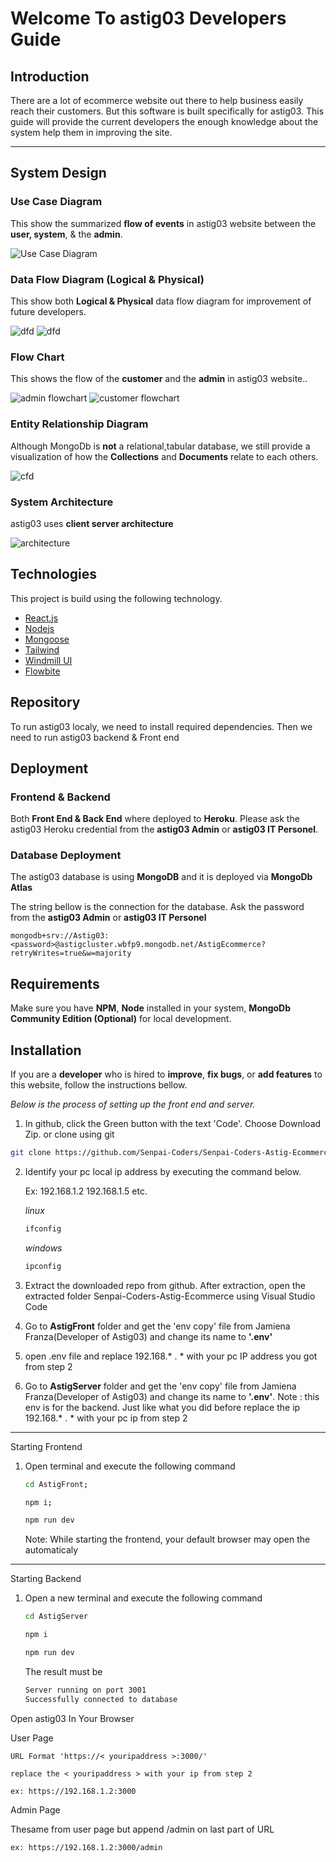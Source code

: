# Welcome To astig03 Developers Guide

## Introduction
There are a lot of ecommerce website out there to help business easily reach their customers. But this software is built specifically for astig03. This guide will provide the current developers the enough knowledge about the system help them in improving the site.

<hr>



## System Design


### Use Case Diagram

This show the summarized **flow of events** in astig03 website between the **user, system**, & the **admin**.

![Use Case Diagram](./images/usecasediagram.png)



### Data Flow Diagram (Logical & Physical)

This show both **Logical & Physical** data flow diagram for improvement of future developers.

![dfd](./images/LogicalDFD.png)
![dfd](./images/PhysicalDFD.png)


### Flow Chart

This shows the flow of the **customer** and the **admin** in astig03 website..

![admin flowchart](./images/AdminFlowChart.jpg)
![customer flowchart](./images/CustomerFlowChart.jpg)

### Entity Relationship Diagram
Although MongoDb is **not** a relational,tabular database, we still provide a visualization of how the **Collections** and **Documents** relate to each others.

![cfd](./images/erd.png)

### System Architecture
astig03 uses **client server architecture**

![architecture](./images/architecture.png)

## Technologies

This project is build using the following technology.

- [React.js](https://reactjs.org/)
- [Nodejs](https://nodejs.org/en/about/)
- [Mongoose](https://mongoosejs.com/)
- [Tailwind](https://tailwindcss.com/)
- [Windmill UI](https://windmillui.com/react-ui)
- [Flowbite](https://flowbite.com/)


## Repository

To run astig03 localy, we need to install required dependencies. Then we need to run astig03 backend & Front end

## Deployment

### Frontend & Backend
Both **Front End & Back End** where deployed to **Heroku**. Please ask the astig03 Heroku credential from the **astig03 Admin** or **astig03 IT Personel**.

### Database Deployment
The astig03 database is using **MongoDB** and it is deployed via **MongoDb Atlas**

The string bellow is the connection for the database. Ask the password from the **astig03 Admin** or **astig03 IT Personel**

```
mongodb+srv://Astig03:<password>@astigcluster.wbfp9.mongodb.net/AstigEcommerce?retryWrites=true&w=majority
```

## Requirements

Make sure you have **NPM**, **Node** installed in your system, **MongoDb Community Edition (Optional)** for local development.

## Installation
If you are a **developer** who is hired to **improve**, **fix bugs**, or **add features** to this website, follow the instructions bellow. 

_Below is the process of setting up the front end and server._

1. In github, click the Green button with the text 'Code'. Choose Download Zip. or clone using git

```sh
git clone https://github.com/Senpai-Coders/Senpai-Coders-Astig-Ecommerce
```

2. Identify your pc local ip address by executing the command below.

   Ex: 192.168.1.2 192.168.1.5 etc.

   _linux_

   ```sh
   ifconfig
   ```

   _windows_

   ```sh
   ipconfig
   ```

3. Extract the downloaded repo from github. After extraction, open the extracted folder Senpai-Coders-Astig-Ecommerce using Visual Studio Code

4. Go to **AstigFront** folder and get the 'env copy' file from Jamiena Franza(Developer of Astig03) and change its name to **'.env'**

5. open .env file and replace 192.168.* . * with your pc IP address you got from step 2

6. Go to **AstigServer** folder and get the 'env copy' file from Jamiena Franza(Developer of Astig03) and change its name to **'.env'**. Note : this env is for the backend. Just like what you did before replace the ip 192.168.* . * with your pc ip from step 2

<hr>

Starting Frontend

1. Open terminal and execute the following command

   ```sh
   cd AstigFront;
   ```
   ```sh
   npm i;
   ```

   ```sh
   npm run dev
   ```
   
    Note: While starting the frontend, your default browser may open the automaticaly
<hr>

Starting Backend

1. Open a new terminal and execute the following command
   ```sh
   cd AstigServer
   ```
   ```sh
   npm i
   ```
   ```sh
   npm run dev
   ```
   The result must be
   ```sh
   Server running on port 3001
   Successfully connected to database
   ```

Open astig03 In Your Browser

User Page

    URL Format 'https://< youripaddress >:3000/'
    
    replace the < youripaddress > with your ip from step 2

    ex: https://192.168.1.2:3000


Admin Page
   
Thesame from user page but append /admin on last part of URL

    ex: https://192.168.1.2:3000/admin

